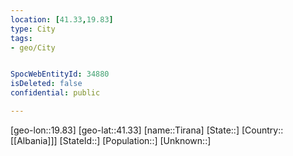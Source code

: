 ```yaml
---
location: [41.33,19.83]
type: City
tags:
- geo/City


SpocWebEntityId: 34880
isDeleted: false
confidential: public

---
```

[geo-lon::19.83]
[geo-lat::41.33]
[name::Tirana]
[State::]
[Country::[[Albania]]]
[StateId::]
[Population::]
[Unknown::]

